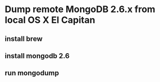 
# Dump remote MongoDB 2.6.x from local OS X El Capitan

## install brew

## install mongodb 2.6

## run mongodump
